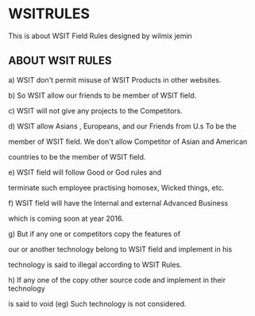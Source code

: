 # WSITRULES
This   is   about   WSIT  Field   Rules   designed  by  wilmix  jemin

ABOUT   WSIT  RULES
----------------------------

a)  WSIT    don't  permit    misuse    of  WSIT    Products    in  other  websites.

b) So  WSIT  allow  our  friends  to  be    member  of  WSIT    field.

 c)  WSIT    will  not    give    any  projects    to  the    Competitors.

d)  WSIT  allow  Asians  , Europeans, and  our  Friends    from  U.s  To    be  the 

member  of  WSIT    field.  We  don't  allow    Competitor  of  Asian  and  American

countries  to  be    the  member  of  WSIT  field.

e)  WSIT  field  will  follow    Good or  God  rules    and

terminate  such  employee    practising  homosex, Wicked  things, etc.


f)  WSIT  field  will    have    the  Internal  and  external  Advanced  Business

which  is  coming  soon  at  year  2016. 

g)  But  if  any  one or  competitors    copy  the  features  of  

our  or   another   technology belong  to WSIT field  and   implement   in   his   

technology  is   said   to  illegal  according   to  WSIT  Rules.

h)  If any  one  of  the   copy other source  code and  implement  in  their  technology

is  said   to  void  (eg)  Such  technology  is not considered.




